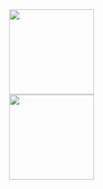 <div align="center">
    <img href="" width="150" src="https://i.ibb.co/6ZrhDq9/image-2022-02-11-235838.png" alt="" />
</div>
<div align="center">
    <img href="" width="150" src="https://i.ibb.co/MgssPKx/Screenshot-2022-02-11-235642.png" alt="" />
</div>

